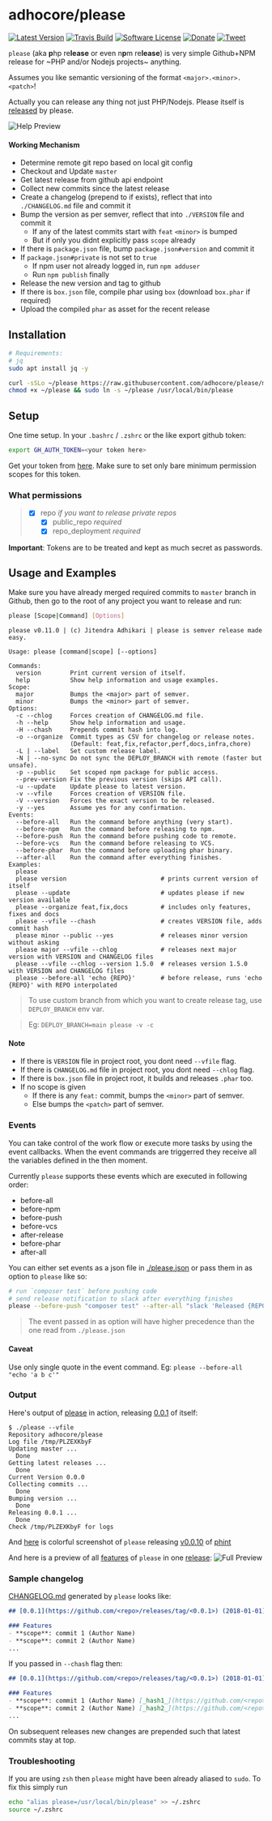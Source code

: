 # adhocore/please

[![Latest Version](https://img.shields.io/github/release/adhocore/please.svg?style=flat-square)](https://github.com/adhocore/please/releases)
[![Travis Build](https://img.shields.io/travis/com/adhocore/please/master.svg?style=flat-square)](https://travis-ci.com/adhocore/please?branch=master)
[![Software License](https://img.shields.io/badge/license-MIT-brightgreen.svg?style=flat-square)](LICENSE)
[![Donate](https://img.shields.io/badge/donate-paypal-blue.svg?style=flat-square)](https://www.paypal.me/ji10/50usd)
[![Tweet](https://img.shields.io/twitter/url/http/shields.io.svg?style=social)](https://twitter.com/intent/tweet?text=This+console+tool+makes+Semver+release+and+changelog+super+easy&url=https://github.com/adhocore/please&hashtags=console,releaser,semver,changelog,gitrelease)


`please` (aka **p**hp re**lease** or even n**p**m re**lease**) is very simple Github+NPM release for ~PHP and/or Nodejs projects~ anything.

Assumes you like semantic versioning of the format `<major>.<minor>.<patch>`!

Actually you can release any thing not just PHP/Nodejs. Please itself is [released](https://github.com/adhocore/please/releases) by please.

![Help Preview](https://imgur.com/BOrHs9E.png "Help Preview")

#### Working Mechanism

- Determine remote git repo based on local git config
- Checkout and Update `master`
- Get latest release from github api endpoint
- Collect new commits since the latest release
- Create a changelog (prepend to if exists), reflect that into `./CHANGELOG.md` file and commit it
- Bump the version as per semver, reflect that into `./VERSION` file and commit it
    - If any of the latest commits start with `feat` `<minor>` is bumped
    - But if only you didnt explicitly pass `scope` already
- If there is `package.json` file, bump `package.json#version` and commit it
- If `package.json#private` is not set to `true`
    - If npm user not already logged in, run `npm adduser`
    - Run `npm publish` finally
- Release the new version and tag to github
- If there is `box.json` file, compile phar using `box`
    (download `box.phar` if required)
- Upload the compiled `phar` as asset for the recent release

## Installation

```sh
# Requirements:
# jq
sudo apt install jq -y

curl -sSLo ~/please https://raw.githubusercontent.com/adhocore/please/main/please
chmod +x ~/please && sudo ln -s ~/please /usr/local/bin/please
```

## Setup 

One time setup. In your `.bashrc` / `.zshrc` or the like export github token:

```sh 
export GH_AUTH_TOKEN=<your token here>
```

Get your token from [here](https://github.com/settings/tokens/new). 
Make sure to set only bare minimum permission scopes for this token.

### What permissions

> - [x] repo               *if you want to release private repos*
>   - [x] public_repo      *required*
>   - [x] repo_deployment  *required*

**Important**: Tokens are to be treated and kept as much secret as passwords.

## Usage and Examples

Make sure you have already merged required commits to `master` branch in Github,
then go to the root of any project you want to release and run:

```sh
please [Scope|Command] [Options]
```

```
please v0.11.0 | (c) Jitendra Adhikari | please is semver release made easy.

Usage: please [command|scope] [--options]

Commands:
  version        Print current version of itself.
  help           Show help information and usage examples.
Scope:
  major          Bumps the <major> part of semver.
  minor          Bumps the <minor> part of semver.
Options:
  -c --chlog     Forces creation of CHANGELOG.md file.
  -h --help      Show help information and usage.
  -H --chash     Prepends commit hash into log.
  -o --organize  Commit types as CSV for changelog or release notes.
                 (Default: feat,fix,refactor,perf,docs,infra,chore)
  -L | --label   Set custom release label.
  -N | --no-sync Do not sync the DEPLOY_BRANCH with remote (faster but unsafe).
  -p --public    Set scoped npm package for public access.
  --prev-version Fix the previous version (skips API call).
  -u --update    Update please to latest version.
  -v --vfile     Forces creation of VERSION file.
  -V --version   Forces the exact version to be released.
  -y --yes       Assume yes for any confirmation.
Events:
  --before-all   Run the command before anything (very start).
  --before-npm   Run the command before releasing to npm.
  --before-push  Run the command before pushing code to remote.
  --before-vcs   Run the command before releasing to VCS.
  --before-phar  Run the command before uploading phar binary.
  --after-all    Run the command after everything finishes.
Examples:
  please
  please version                          # prints current version of itself
  please --update                         # updates please if new version available
  please --organize feat,fix,docs         # includes only features, fixes and docs
  please --vfile --chash                  # creates VERSION file, adds commit hash
  please minor --public --yes             # releases minor version without asking
  please major --vfile --chlog            # releases next major version with VERSION and CHANGELOG files
  please --vfile --chlog --version 1.5.0  # releases version 1.5.0 with VERSION and CHANGELOG files
  please --before-all 'echo {REPO}'       # before release, runs 'echo {REPO}' with REPO interpolated
```
> To use custom branch from which you want to create release tag, use `DEPLOY_BRANCH` env var.
 
> Eg: `DEPLOY_BRANCH=main please -v -c` 

#### Note

- If there is `VERSION` file in project root, you dont need `--vfile` flag.
- If there is `CHANGELOG.md` file in project root, you dont need `--chlog` flag.
- If there is `box.json` file in project root, it builds and releases `.phar` too.
- If no scope is given
  - If there is any `feat:` commit, bumps the `<minor>` part of semver.
  - Else bumps the `<patch>` part of semver.

### Events
You can take control of the work flow or execute more tasks by using the event callbacks.
When the event commands are triggerred they receive all the variables defined in the then moment.

Currently `please` supports these events which are executed in following order:

-  before-all
-  before-npm
-  before-push
-  before-vcs
-  after-release
-  before-phar
-  after-all

You can either set events as a json file in [./please.json](./please.json) or pass them in as option to `please` like so:
```sh
# run `composer test` before pushing code
# send release notification to slack after everything finishes
please --before-push "composer test" --after-all "slack 'Released {REPO}@{NEXT_VERSION}'"
```

> The event passed in as option will have higher precedence than the one read from `./please.json`

#### Caveat
Use only single quote in the event command. Eg: `please --before-all "echo 'a b c'"`

### Output

Here's output of [please](./please) in action, releasing [0.0.1](https://github.com/adhocore/please/releases/tag/0.0.1) of itself:

```
$ ./please --vfile
Repository adhocore/please
Log file /tmp/PLZEXKbyF
Updating master ...
  Done
Getting latest releases ...
  Done
Current Version 0.0.0
Collecting commits ...
  Done
Bumping version ...
  Done
Releasing 0.0.1 ...
  Done
Check /tmp/PLZEXKbyF for logs
```

And [here](https://i.imgur.com/mQaiAuk.png) is colorful screenshot of `please` releasing [v0.0.10](https://github.com/adhocore/phint/releases/v0.0.10) of [phint](https://github.com/adhocore/phint)

And here is a preview of all [features](https://www.npmjs.com/package/@adhocore/devnull) of `please` in one [release](https://github.com/adhocore/dev-null/releases/tag/0.0.6):
![Full Preview](https://imgur.com/anzTcrX.png "Full Feature Preview")

### Sample changelog

[CHANGELOG.md](./CHANGELOG.md) generated by `please` looks like:

```md
## [0.0.1](https://github.com/<repo>/releases/tag/<0.0.1>) (2018-01-01)

### Features
- **scope**: commit 1 (Author Name)
- **scope**: commit 2 (Author Name)
...
```

If you passed in `--chash` flag then:

```md
## [0.0.1](https://github.com/<repo>/releases/tag/<0.0.1>) (2018-01-01)

### Features
- **scope**: commit 1 (Author Name) [_hash1_](https://github.com/<repo>/commit/<hash1>)
- **scope**: commit 2 (Author Name) [_hash2_](https://github.com/<repo>/commit/<hash2>)
...
```

On subsequent releases new changes are prepended such that latest commits stay at top.

### Troubleshooting

If you are using `zsh` then `please` might have been already aliased to `sudo`. To fix this simply run

```sh
echo "alias please=/usr/local/bin/please" >> ~/.zshrc
source ~/.zshrc
```
